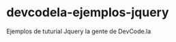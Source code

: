 devcodela-ejemplos-jquery
=========================

Ejemplos de tuturial Jquery la gente de DevCode.la
